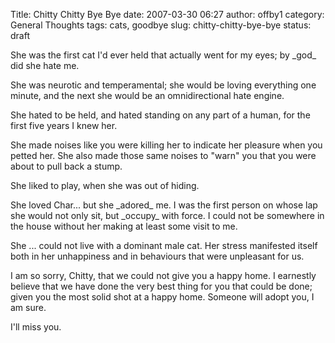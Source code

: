 Title: Chitty Chitty Bye Bye
date: 2007-03-30 06:27
author: offby1
category: General Thoughts
tags: cats, goodbye
slug: chitty-chitty-bye-bye
status: draft

She was the first cat I\'d ever held that actually went for my eyes; by \_god\_ did she hate me.

She was neurotic and temperamental; she would be loving everything one minute, and the next she would be an omnidirectional hate engine.

She hated to be held, and hated standing on any part of a human, for the first five years I knew her.

She made noises like you were killing her to indicate her pleasure when you petted her. She also made those same noises to \"warn\" you that you were about to pull back a stump.

She liked to play, when she was out of hiding.

She loved Char\... but she \_adored\_ me. I was the first person on whose lap she would not only sit, but \_occupy\_ with force. I could not be somewhere in the house without her making at least some visit to me.

She \... could not live with a dominant male cat. Her stress manifested itself both in her unhappiness and in behaviours that were unpleasant for us.

I am so sorry, Chitty, that we could not give you a happy home. I earnestly believe that we have done the very best thing for you that could be done; given you the most solid shot at a happy home. Someone will adopt you, I am sure.

I\'ll miss you.
